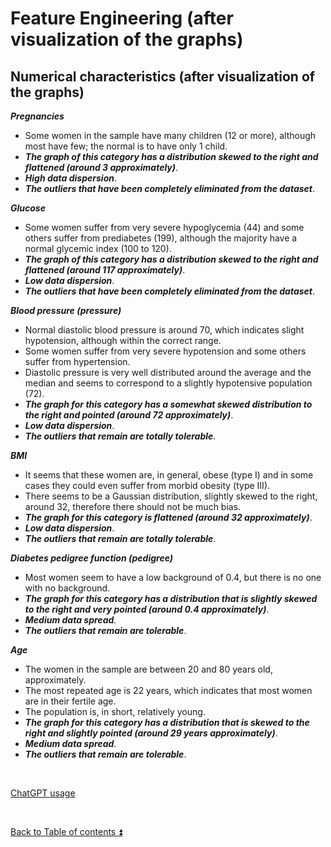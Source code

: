 # Feature Engineering (after visualization of the graphs)  

## Numerical characteristics (after visualization of the graphs)

***Pregnancies***  

* Some women in the sample have many children (12 or more), although most have few; the normal is to have only 1 child.
* ***The graph of this category has a distribution skewed to the right and flattened (around 3 approximately)***.
* ***High data dispersion***.
* ***The outliers that have been completely eliminated from the dataset***.

***Glucose***  

* Some women suffer from very severe hypoglycemia (44) and some others suffer from prediabetes (199), although the majority have a normal glycemic index (100 to 120).
* ***The graph of this category has a distribution skewed to the right and flattened (around 117 approximately)***.
* ***Low data dispersion***.
* ***The outliers that have been completely eliminated from the dataset***.

***Blood pressure (pressure)***  

* Normal diastolic blood pressure is around 70, which indicates slight hypotension, although within the correct range.
* Some women suffer from very severe hypotension and some others suffer from hypertension.
* Diastolic pressure is very well distributed around the average and the median and seems to correspond to a slightly hypotensive population (72).
* ***The graph for this category has a somewhat skewed distribution to the right and pointed (around 72 approximately)***.
* ***Low data dispersion***.
* ***The outliers that remain are totally tolerable***.

***BMI***  

* It seems that these women are, in general, obese (type I) and in some cases they could even suffer from morbid obesity (type III).
* There seems to be a Gaussian distribution, slightly skewed to the right, around 32, therefore there should not be much bias.
* ***The graph for this category is flattened (around 32 approximately)***.
* ***Low data dispersion***.
* ***The outliers that remain are totally tolerable***.

***Diabetes pedigree function (pedigree)***  

* Most women seem to have a low background of 0.4, but there is no one with no background.
* ***The graph for this category has a distribution that is slightly skewed to the right and very pointed (around 0.4 approximately)***.
* ***Medium data spread***.
* ***The outliers that remain are tolerable***.

***Age***  

* The women in the sample are between 20 and 80 years old, approximately.
* The most repeated age is 22 years, which indicates that most women are in their fertile age.
* The population is, in short, relatively young.
* ***The graph for this category has a distribution that is skewed to the right and slightly pointed (around 29 years approximately)***.
* ***Medium data spread***.
* ***The outliers that remain are tolerable***.

<p><br></p> 

[ChatGPT usage](../CHATGPT_USAGE.md)  

<p><br></p>

[Back to Table of contents :arrow_double_up:](../README.md)